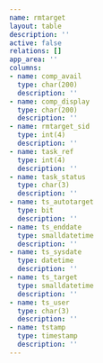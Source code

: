```yaml
---
name: rmtarget
layout: table
description: ''
active: false
relations: []
app_area: ''
columns:
- name: comp_avail
  type: char(200)
  description: ''
- name: comp_display
  type: char(200)
  description: ''
- name: rmtarget_sid
  type: int(4)
  description: ''
- name: task_ref
  type: int(4)
  description: ''
- name: task_status
  type: char(3)
  description: ''
- name: ts_autotarget
  type: bit
  description: ''
- name: ts_enddate
  type: smalldatetime
  description: ''
- name: ts_sysdate
  type: datetime
  description: ''
- name: ts_target
  type: smalldatetime
  description: ''
- name: ts_user
  type: char(3)
  description: ''
- name: tstamp
  type: timestamp
  description: ''
---
```


